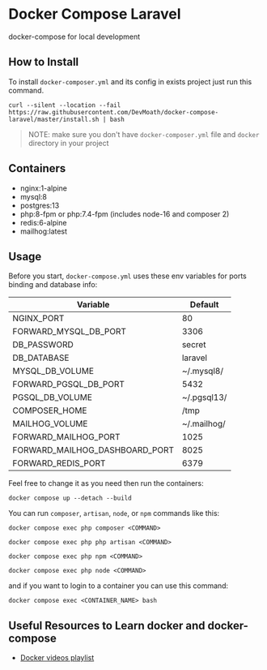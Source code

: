 # Docker Compose Laravel

docker-compose for local development

## How to Install

To install `docker-composer.yml` and its config in exists project just run this command.

```shell
curl --silent --location --fail https://raw.githubusercontent.com/DevMoath/docker-compose-laravel/master/install.sh | bash
```

> NOTE: make sure you don't have `docker-composer.yml` file and `docker` directory in your project

## Containers

-   nginx:1-alpine
-   mysql:8
-   postgres:13
-   php:8-fpm or php:7.4-fpm (includes node-16 and composer 2)
-   redis:6-alpine
-   mailhog:latest

## Usage

Before you start, `docker-compose.yml` uses these env variables for ports binding and database info:

| Variable                       | Default     |
| ------------------------------ | ----------- |
| NGINX_PORT                     | 80          |
| FORWARD_MYSQL_DB_PORT          | 3306        |
| DB_PASSWORD                    | secret      |
| DB_DATABASE                    | laravel     |
| MYSQL_DB_VOLUME                | ~/.mysql8/  |
| FORWARD_PGSQL_DB_PORT          | 5432        |
| PGSQL_DB_VOLUME                | ~/.pgsql13/ |
| COMPOSER_HOME                  | /tmp        |
| MAILHOG_VOLUME                 | ~/.mailhog/ |
| FORWARD_MAILHOG_PORT           | 1025        |
| FORWARD_MAILHOG_DASHBOARD_PORT | 8025        |
| FORWARD_REDIS_PORT             | 6379        |

Feel free to change it as you need then run the containers:

```shell
docker compose up --detach --build
```

You can run `composer`, `artisan`, `node`, or `npm` commands like this:

```shell
docker compose exec php composer <COMMAND>

docker compose exec php php artisan <COMMAND>

docker compose exec php npm <COMMAND>

docker compose exec php node <COMMAND>
```

and if you want to login to a container you can use this command:

```shell
docker compose exec <CONTAINER_NAME> bash
```

## Useful Resources to Learn docker and docker-compose

-   [Docker videos playlist](https://www.youtube.com/playlist?list=PLWXM1Hj1xHDZOjLQdz687d8GA8YQ7fpvX)
